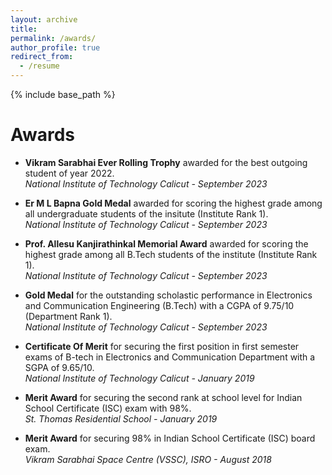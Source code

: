 ```yaml
---
layout: archive
title: 
permalink: /awards/
author_profile: true
redirect_from:
  - /resume
---
```


{% include base_path %}


Awards
======
* **Vikram Sarabhai Ever Rolling Trophy** awarded for the best outgoing student of year 2022. \
 *National Institute of Technology Calicut - September 2023*

* **Er M L Bapna Gold Medal** awarded for scoring the highest grade among all undergraduate students of the insitute (Institute Rank 1).\
*National Institute of Technology Calicut - September 2023*

* **Prof. Allesu Kanjirathinkal Memorial Award** awarded for scoring the highest grade among all B.Tech students of the institute (Institute Rank 1). \
*National Institute of Technology Calicut - September 2023*

* **Gold Medal** for the outstanding scholastic performance in Electronics and Communication Engineering (B.Tech) with a CGPA of 9.75/10 (Department Rank 1). \
*National Institute of Technology Calicut - September 2023*

* **Certificate Of Merit** for securing the first position in first semester exams of B-tech in Electronics and Communication Department with a SGPA of 9.65/10.\
*National Institute of Technology Calicut - January 2019*

* **Merit Award** for securing the second rank at school level for Indian School Certificate (ISC) exam with 98%. \
*St. Thomas Residential School - January 2019*

* **Merit Award** for securing 98% in Indian School Certificate (ISC) board exam. \
*Vikram Sarabhai Space Centre (VSSC), ISRO - August 2018*